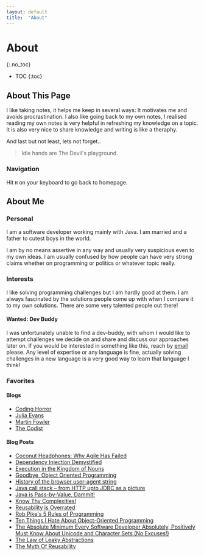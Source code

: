 ```yaml
---
layout: default
title:  "About"
---
```


# About
{:.no_toc}

* TOC
{:toc}

## About This Page
I like taking notes, it helps me keep in several ways: It motivates me and avoids procrastination. I also like going back to my own notes, I realised reading my own notes is very helpful in refreshing my knowledge on a topic. It is also very nice to share knowledge and writing is like a theraphy. 

And last but not least, lets not forget..

> Idle hands are The Devil's playground.

### Navigation
Hit `H` on your keyboard to go back to homepage.

## About Me
### Personal
I am a software developer working mainly with Java. I am married and  a father to cutest boys in the world.

I am by no means assertive in any way and usually very suspicious even to my own ideas. I am usually confused by how people can have very strong claims whether on programming or politics or whatever topic really.

### Interests
I like solving programming challenges but I am hardly good at them. I am always fascinated by the solutions people come up with when I compare it to my own solutions. There are some very talented people out there!

#### Wanted: Dev Buddy
I was unfortunately unable to find a dev-buddy, with whom I would like to attempt challenges we decide on and share and discuss our approaches later on. If you would be interested in something like this, reach by [email](koray@tugay.biz) please. Any level of expertise or any language is fine, actually solving challenges in a new language is a very good way to learn that language I think!  

### Favorites
#### Blogs
- [Coding Horror](https://blog.codinghorror.com/)
- [Julia Evans](https://jvns.ca/)
- [Martin Fowler](https://martinfowler.com/) 
- [The Codist](http://thecodist.com/)

#### Blog Posts
- [Coconut Headphones: Why Agile Has Failed](http://mikehadlow.blogspot.com/2014/03/coconut-headphones-why-agile-has-failed.html)
- [Dependency Injection Demystified](http://www.jamesshore.com/Blog/Dependency-Injection-Demystified.html)
- [Execution in the Kingdom of Nouns](http://steve-yegge.blogspot.com/2006/03/execution-in-kingdom-of-nouns.html)
- [Goodbye, Object Oriented Programming](https://medium.com/@cscalfani/goodbye-object-oriented-programming-a59cda4c0e53)
- [History of the browser user-agent string](https://webaim.org/blog/user-agent-string-history/)
- [Java call stack – from HTTP upto JDBC as a picture](https://ptrthomas.wordpress.com/2006/06/06/java-call-stack-from-http-upto-jdbc-as-a-picture/)
- [Java is Pass-by-Value, Dammit!](https://www.javadude.com/articles/passbyvalue.htm)
- [Know Thy Complexities!](http://bigocheatsheet.com/)
- [Reusability is Overrated](https://www.petrikainulainen.net/software-development/design/reusability-is-overrated)
- [Rob Pike's 5 Rules of Programming](http://users.ece.utexas.edu/~adnan/pike.html)
- [Ten Things I Hate About Object-Oriented Programming](http://blog.jot.fm/2010/08/26/ten-things-i-hate-about-object-oriented-programming/comment-page-2/)
- [The Absolute Minimum Every Software Developer Absolutely, Positively Must Know About Unicode and Character Sets (No Excuses!)](https://www.joelonsoftware.com/2003/10/08/the-absolute-minimum-every-software-developer-absolutely-positively-must-know-about-unicode-and-character-sets-no-excuses/)
- [The Law of Leaky Abstractions](https://www.joelonsoftware.com/2002/11/11/the-law-of-leaky-abstractions)
- [The Myth Of Reusability](http://thecodist.com/article/the-myth-of-reusability)
